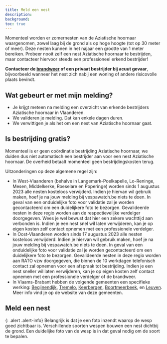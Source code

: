 ```yaml
---
title: Meld een nest
description:
background:
toc: true
---
```


Momenteel worden er zomernesten van de Aziatische hoornaar waargenomen, zowel laag bij de grond als op hoge hoogte (tot op 30 meter of meer). Deze nesten kunnen in het najaar een grootte van 1 meter bereiken. Probeer nooit zelf een nest Aziatische hoornaar te bestrijden, maar contacteer hiervoor steeds een professioneel erkend bestrijder!

**Contacteer de [brandweer](https://1722.be/nl/index.html) of een privaat bestrijder bij acuut gevaar**, bijvoorbeeld wanneer het nest zich nabij een woning of andere risicovolle plaats bevindt.

## Wat gebeurt er met mijn melding?

- Je krijgt meteen na melding een overzicht van erkende bestrijders Aziatische hoornaar in Vlaanderen. 
- We valideren je melding. Dat kan enkele dagen duren.
- We verwittigen je als het om een nest van Aziatische hoornaar gaat.

## Is bestrijding gratis?

Momenteel is er geen coördinatie bestrijding Aziatische hoornaar, we duiden dus niet automatisch een bestrijder aan voor een nest Aziatische hoornaar. De overheid betaalt momenteel geen bestrijdingskosten terug. 

Uitzonderingen op deze algemene regel zijn:

- In West-Vlaanderen (behalve in Langemark-Poelkapelle, Lo-Reninge, Mesen, Middelkerke, Roeselare en Poperinge) worden sinds 1 augustus 2023 alle nesten kosteloos verwijderd. Indien je hiervan wil gebruik maken, hoef je na jouw melding bij vespawatch.be niets te doen. In geval van een onduidelijke foto voor validatie zal je worden gecontacteerd om een duidelijkere foto te bezorgen. Gevalideerde nesten in deze regio worden aan de respectievelijke verdelger doorgegeven. Wees je wel bewust dat hier een zekere wachttijd aan verbonden is. Indien je een nest snel wil laten verwijderen, kan je op eigen kosten zelf contact opnemen met een professionele verdelger. 
- In Oost-Vlaanderen worden sinds 17 augustus 2023 alle nesten kosteloos verwijderd. Indien je hiervan wil gebruik maken, hoef je na jouw melding bij vespawatch.be niets te doen. In geval van een onduidelijke foto voor validatie zal je worden gecontacteerd om een duidelijkere foto te bezorgen. Gevalideerde nesten in deze regio worden aan RATO vzw doorgegeven, die binnen de 10 werkdagen telefonisch contact zal opnemen voor een afspraak tot bestrijding. Indien je een nest sneller wil laten verwijderen, kan je op eigen kosten zelf contact opnemen met een professionele verdelger of de brandweer.
- In Vlaams-Brabant hebben de volgende gemeenten een specifieke werking: [Begijnendijk](https://www.begijnendijk.be/subsidie-voor-neutralisatie-aziatische-hoornaar), [Tremelo](https://www.tremelo.be/product/3399/subsidie-bestrijding-aziatische-hoornaar), [Keerbergen](https://www.keerbergen.be/subsidie-bestrijding-aziatische-hoornaar), [Boortmeerbeek](https://www.boortmeerbeek.be/subsidie-bestrijding-aziatische-hoornaar-2), en [Leuven](https://leuven.be/aziatische-hoornaar). Meer info vind je op de website van deze gemeenten.

## Meld een nest

{: .alert .alert-info}
Belangrijk is dat je een foto inzendt waarop de wesp goed zichtbaar is. Verschillende soorten wespen bouwen een nest dichtbij de grond. Een duidelijke foto van de wesp is in dat geval nodig om de soort te bepalen.

<form action="" method="POST" id="nest-report-form" class="needs-validation" enctype="multipart/form-data" novalidate></form>

<script type="text/javascript" src="https://maps.googleapis.com/maps/api/js?sensor=false&key=AIzaSyAC8CPgw0vcpkW8J6Etd3q0pn9cnmb1c7g"></script>
<script src="/assets/js/iasset.js"></script>
